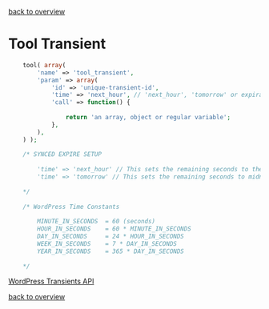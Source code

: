 [back to overview](../../README.markdown#tools)

Tool Transient
===============================

````php
	tool( array(
		'name' => 'tool_transient',
		'param' => array(
			'id' => 'unique-transient-id',
			'time' => 'next_hour', // 'next_hour', 'tomorrow' or expiration time in seconds or use a WordPress time constants
			'call' => function() {
				
				return 'an array, object or regular variable';
			},
		),
	) );
	
	/* SYNCED EXPIRE SETUP
	
		'time' => 'next_hour' // This sets the remaining seconds to the next full hour.
		'time' => 'tomorrow' // This sets the remaining seconds to midnight.
	
	*/
	
	/* WordPress Time Constants
		
		MINUTE_IN_SECONDS  = 60 (seconds)
		HOUR_IN_SECONDS    = 60 * MINUTE_IN_SECONDS
		DAY_IN_SECONDS     = 24 * HOUR_IN_SECONDS
		WEEK_IN_SECONDS    = 7 * DAY_IN_SECONDS
		YEAR_IN_SECONDS    = 365 * DAY_IN_SECONDS
	
	*/
````

[WordPress Transients API](https://codex.wordpress.org/Transients_API)

[back to overview](../../README.markdown#tools)
